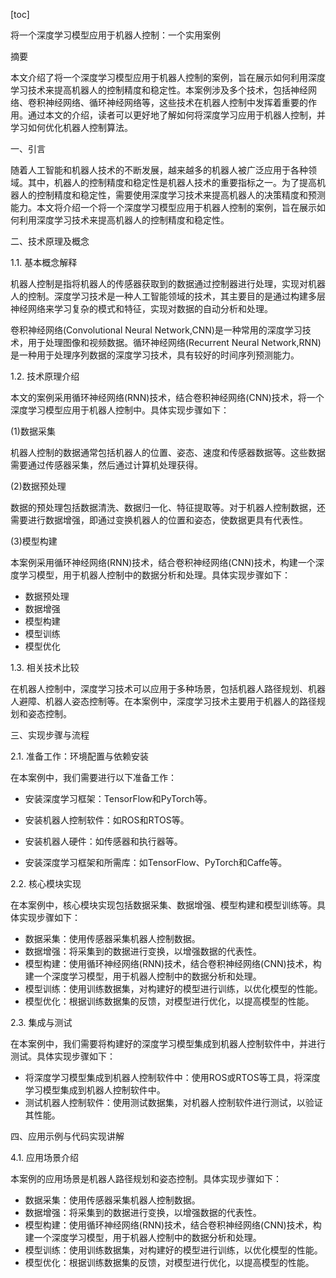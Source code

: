 
[toc]                    
                
                
将一个深度学习模型应用于机器人控制：一个实用案例

摘要

本文介绍了将一个深度学习模型应用于机器人控制的案例，旨在展示如何利用深度学习技术来提高机器人的控制精度和稳定性。本案例涉及多个技术，包括神经网络、卷积神经网络、循环神经网络等，这些技术在机器人控制中发挥着重要的作用。通过本文的介绍，读者可以更好地了解如何将深度学习应用于机器人控制，并学习如何优化机器人控制算法。

一、引言

随着人工智能和机器人技术的不断发展，越来越多的机器人被广泛应用于各种领域。其中，机器人的控制精度和稳定性是机器人技术的重要指标之一。为了提高机器人的控制精度和稳定性，需要使用深度学习技术来提高机器人的决策精度和预测能力。本文将介绍一个将一个深度学习模型应用于机器人控制的案例，旨在展示如何利用深度学习技术来提高机器人的控制精度和稳定性。

二、技术原理及概念

1.1. 基本概念解释

机器人控制是指将机器人的传感器获取到的数据通过控制器进行处理，实现对机器人的控制。深度学习技术是一种人工智能领域的技术，其主要目的是通过构建多层神经网络来学习复杂的模式和特征，实现对数据的自动分析和处理。

卷积神经网络(Convolutional Neural Network,CNN)是一种常用的深度学习技术，用于处理图像和视频数据。循环神经网络(Recurrent Neural Network,RNN)是一种用于处理序列数据的深度学习技术，具有较好的时间序列预测能力。

1.2. 技术原理介绍

本文的案例采用循环神经网络(RNN)技术，结合卷积神经网络(CNN)技术，将一个深度学习模型应用于机器人控制中。具体实现步骤如下：

(1)数据采集

机器人控制的数据通常包括机器人的位置、姿态、速度和传感器数据等。这些数据需要通过传感器采集，然后通过计算机处理获得。

(2)数据预处理

数据的预处理包括数据清洗、数据归一化、特征提取等。对于机器人控制数据，还需要进行数据增强，即通过变换机器人的位置和姿态，使数据更具有代表性。

(3)模型构建

本案例采用循环神经网络(RNN)技术，结合卷积神经网络(CNN)技术，构建一个深度学习模型，用于机器人控制中的数据分析和处理。具体实现步骤如下：

- 数据预处理
- 数据增强
- 模型构建
- 模型训练
- 模型优化

1.3. 相关技术比较

在机器人控制中，深度学习技术可以应用于多种场景，包括机器人路径规划、机器人避障、机器人姿态控制等。在本案例中，深度学习技术主要用于机器人的路径规划和姿态控制。

三、实现步骤与流程

2.1. 准备工作：环境配置与依赖安装

在本案例中，我们需要进行以下准备工作：

- 安装深度学习框架：TensorFlow和PyTorch等。
- 安装机器人控制软件：如ROS和RTOS等。
- 安装机器人硬件：如传感器和执行器等。

- 安装深度学习框架和所需库：如TensorFlow、PyTorch和Caffe等。

2.2. 核心模块实现

在本案例中，核心模块实现包括数据采集、数据增强、模型构建和模型训练等。具体实现步骤如下：

- 数据采集：使用传感器采集机器人控制数据。
- 数据增强：将采集到的数据进行变换，以增强数据的代表性。
- 模型构建：使用循环神经网络(RNN)技术，结合卷积神经网络(CNN)技术，构建一个深度学习模型，用于机器人控制中的数据分析和处理。
- 模型训练：使用训练数据集，对构建好的模型进行训练，以优化模型的性能。
- 模型优化：根据训练数据集的反馈，对模型进行优化，以提高模型的性能。

2.3. 集成与测试

在本案例中，我们需要将构建好的深度学习模型集成到机器人控制软件中，并进行测试。具体实现步骤如下：

- 将深度学习模型集成到机器人控制软件中：使用ROS或RTOS等工具，将深度学习模型集成到机器人控制软件中。
- 测试机器人控制软件：使用测试数据集，对机器人控制软件进行测试，以验证其性能。

四、应用示例与代码实现讲解

4.1. 应用场景介绍

本案例的应用场景是机器人路径规划和姿态控制。具体实现步骤如下：

- 数据采集：使用传感器采集机器人控制数据。
- 数据增强：将采集到的数据进行变换，以增强数据的代表性。
- 模型构建：使用循环神经网络(RNN)技术，结合卷积神经网络(CNN)技术，构建一个深度学习模型，用于机器人控制中的数据分析和处理。
- 模型训练：使用训练数据集，对构建好的模型进行训练，以优化模型的性能。
- 模型优化：根据训练数据集的反馈，对模型进行优化，以提高模型的性能。


